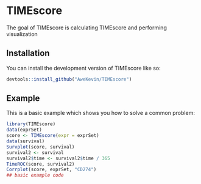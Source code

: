 
# TIMEscore

<!-- badges: start -->
<!-- badges: end -->

The goal of TIMEscore is calculating TIMEscore and performing visualization

## Installation

You can install the development version of TIMEscore like so:

``` r
devtools::install_github("AweKevin/TIMEscore")
```

## Example

This is a basic example which shows you how to solve a common problem:

``` r
library(TIMEscore)
data(exprSet)
score <- TIMEscore(expr = exprSet)
data(survival)
Survplot(score, survival)
survival2 <- survival
survival2$time <- survival2$time / 365
TimeROC(score, survival2)
Corrplot(score, exprSet, "CD274")
## basic example code
```

